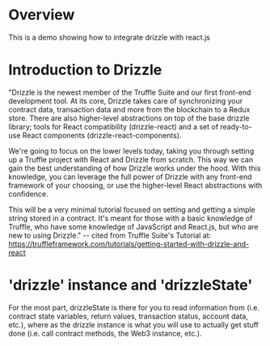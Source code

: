 # Overview
This is a demo showing how to integrate drizzle with react.js

# Introduction to Drizzle
"Drizzle is the newest member of the Truffle Suite and our first front-end development tool. At its core, Drizzle takes care of synchronizing your contract data, transaction data and more from the blockchain to a Redux store. There are also higher-level abstractions on top of the base drizzle library; tools for React compatibility (drizzle-react) and a set of ready-to-use React components (drizzle-react-components).
 
 We're going to focus on the lower levels today, taking you through setting up a Truffle project with React and Drizzle from scratch. This way we can gain the best understanding of how Drizzle works under the hood. With this knowledge, you can leverage the full power of Drizzle with any front-end framework of your choosing, or use the higher-level React abstractions with confidence.
 
 This will be a very minimal tutorial focused on setting and getting a simple string stored in a contract. It's meant for those with a basic knowledge of Truffle, who have some knowledge of JavaScript and React.js, but who are new to using Drizzle." -- cited from Truffle Suite's Tutorial at: https://truffleframework.com/tutorials/getting-started-with-drizzle-and-react 

# 'drizzle' instance and 'drizzleState'
For the most part, drizzleState is there for you to read information from (i.e. contract state variables, return values, transaction status, account data, etc.), where as the drizzle instance is what you will use to actually get stuff done (i.e. call contract methods, the Web3 instance, etc.).